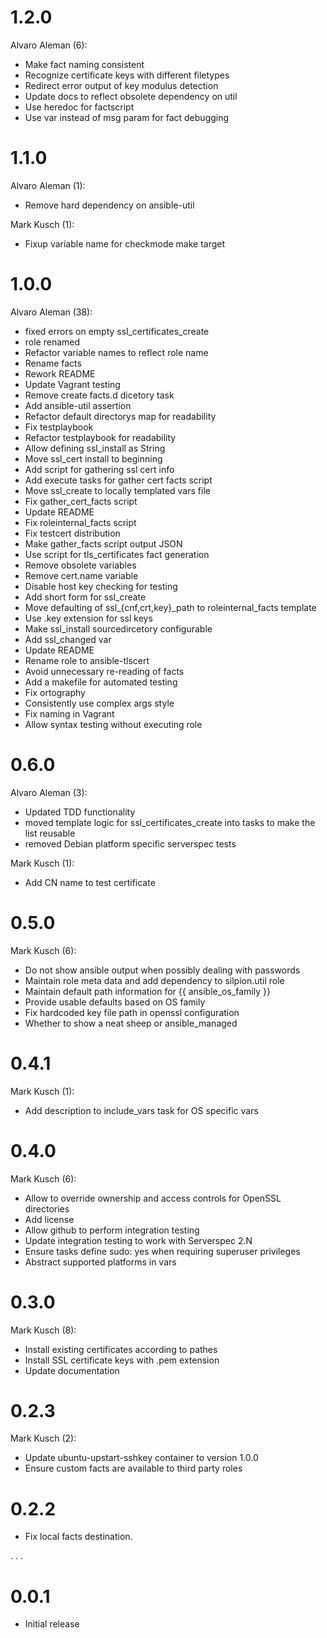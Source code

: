 # 1.2.0

Alvaro Aleman (6):

* Make fact naming consistent
* Recognize certificate keys with different filetypes
* Redirect error output of key modulus detection
* Update docs to reflect obsolete dependency on util
* Use heredoc for factscript
* Use var instead of msg param for fact debugging

# 1.1.0

Alvaro Aleman (1):

* Remove hard dependency on ansible-util

Mark Kusch (1):

* Fixup variable name for checkmode make target

# 1.0.0

Alvaro Aleman (38):

* fixed errors on empty ssl\_certificates\_create
* role renamed
* Refactor variable names to reflect role name
* Rename facts
* Rework README
* Update Vagrant testing
* Remove create facts.d dicetory task
* Add ansible-util assertion
* Refactor default directorys map for readability
* Fix testplaybook
* Refactor testplaybook for readability
* Allow defining ssl\_install as String
* Move ssl\_cert install to beginning
* Add script for gathering ssl cert info
* Add execute tasks for gather cert facts script
* Move ssl\_create to locally templated vars file
* Fix gather\_cert\_facts script
* Update README
* Fix roleinternal\_facts script
* Fix testcert distribution
* Make gather\_facts script output JSON
* Use script for tls\_certificates fact generation
* Remove obsolete variables
* Remove cert.name variable
* Disable host key checking for testing
* Add short form for ssl\_create
* Move defaulting of ssl\_{cnf,crt,key}\_path to roleinternal\_facts template
* Use .key extension for ssl keys
* Make ssl\_install sourcedircetory configurable
* Add ssl\_changed var
* Update README
* Rename role to ansible-tlscert
* Avoid unnecessary re-reading of facts
* Add a makefile for automated testing
* Fix ortography
* Consistently use complex args style
* Fix naming in Vagrant
* Allow syntax testing without executing role

# 0.6.0

Alvaro Aleman (3):

* Updated TDD functionality
* moved template logic for ssl_certificates_create into tasks to make the list reusable
* removed Debian platform specific serverspec tests

Mark Kusch (1):

* Add CN name to test certificate

# 0.5.0

Mark Kusch (6):

* Do not show ansible output when possibly dealing with passwords
* Maintain role meta data and add dependency to silpion.util role
* Maintain default path information for {{ ansible_os_family }}
* Provide usable defaults based on OS family
* Fix hardcoded key file path in openssl configuration
* Whether to show a neat sheep or ansible_managed

# 0.4.1

Mark Kusch (1):

* Add description to include_vars task for OS specific vars

# 0.4.0

Mark Kusch (6):

* Allow to override ownership and access controls for OpenSSL directories
* Add license
* Allow github to perform integration testing
* Update integration testing to work with Serverspec 2.N
* Ensure tasks define sudo: yes when requiring superuser privileges
* Abstract supported platforms in vars

# 0.3.0

Mark Kusch (8):

* Install existing certificates according to pathes
* Install SSL certificate keys with .pem extension
* Update documentation

# 0.2.3

Mark Kusch (2):

* Update ubuntu-upstart-sshkey container to version 1.0.0
* Ensure custom facts are available to third party roles

# 0.2.2

* Fix local facts destination.

.
.
.

# 0.0.1

* Initial release


<!-- vim: set nofen ts=4 sw=4 et: -->

